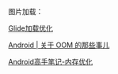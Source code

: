 图片加载：

[Glide加载优化](https://blog.51cto.com/u_16175433/6665083)

[Android | 关于 OOM 的那些事儿](https://zhuanlan.zhihu.com/p/652086402?utm_id=0)

[Android高手笔记-内存优化](https://zhuanlan.zhihu.com/p/391641225)